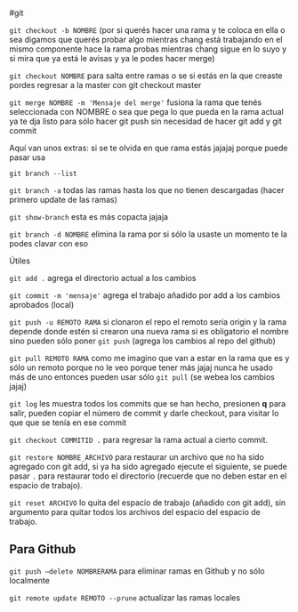 #git

 ```git checkout -b NOMBRE``` (por si querés hacer una rama y te coloca en ella o sea digamos que querés probar algo mientras chang está trabajando en el  mismo componente hace la rama probas mientras chang sigue en lo suyo y si mira que ya está le avisas y ya le podes hacer merge)

```git checkout NOMBRE``` para salta entre ramas o se si estás en la que creaste pordes regresar a la master con git checkout master

```git merge NOMBRE -m 'Mensaje del merge'``` fusiona la rama que tenés seleccionada con NOMBRE o sea que pega lo que pueda en la rama actual ya te dja listo para sólo hacer git push sin necesidad de hacer git add y git commit

Aquí van unos extras:
si se te olvida en que rama estás jajajaj porque puede pasar usa

```git branch --list```

```git branch -a``` todas las ramas hasta los que no tienen descargadas (hacer primero update de las ramas)

```git show-branch``` esta es más copacta jajaja

```git branch -d NOMBRE``` elimina la rama por si sólo la usaste un momento te la podes clavar con eso

Útiles

```git add .``` agrega el directorio actual a los cambios

```git commit -m 'mensaje'``` agrega el trabajo añadido por add a los cambios aprobados (local)

```git push -u REMOTO RAMA``` si clonaron el repo el remoto sería origin y la rama depende donde estén si crearon una nueva rama si es obligatorio el nombre sino pueden sólo poner ```git push``` 
(agrega los cambios al repo del github)

```git pull REMOTO RAMA``` como me imagino que van a estar en la rama que es y sólo un remoto porque no le veo porque tener más jajaj nunca he usado más de uno entonces  pueden usar sólo ```git pull```
(se webea los cambios jajaj)

```git log``` les muestra todos los commits que se han hecho, presionen **q** para salir, pueden copiar el número de commit y darle checkout, para visitar lo que que se tenía en ese commit 

```git checkout COMMITID .``` para regresar la rama actual a cierto commit.

```git restore NOMBRE_ARCHIVO``` para restaurar un archivo que no ha sido agregado con git add, si ya ha sido agregado ejecute el siguiente, se puede pasar ```.``` para restaurar todo el directorio (recuerde que no deben estar en el espacio de trabajo).

```git reset ARCHIVO``` lo quita del espacio de trabajo (añadido con git add), sin argumento para quitar todos los archivos del espacio del espacio de trabajo.

## Para Github
```git push —delete NOMBRERAMA``` para eliminar ramas en Github y no sólo localmente

```git remote update REMOTO --prune``` actualizar las ramas locales
